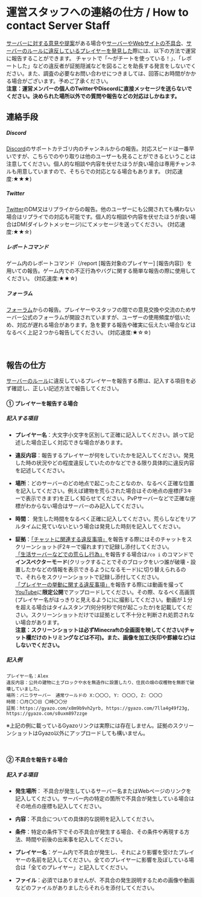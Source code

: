 # 運営スタッフへの連絡の仕方 / How to contact Server Staff
<u>サーバーに対する意見や提案</u>がある場合や<u>サーバーやWebサイトの不具合</u>、<u>[サーバーのルール](rule.md)に違反しているプレイヤーを発見した</u>際には、以下の方法で運営に報告することができます。  チャットで「～がチートを使っている！」、「レポートした」などの違反者が証拠隠滅などを図ることを助長する発言をしないでください。また、調査の必要なお問い合わせにつきましては、回答にお時間がかかる場合がございます。予めご了承ください。  
**注意：運営メンバーの個人のTwitterやDiscordに直接メッセージを送らないでください。決められた場所以外での質問や報告などの対応はしかねます。**
<br>
## 連絡手段

##### **Discord**
 [Discord](discord.md)のサポートカテゴリ内のチャンネルからの報告。対応スピードは一番早いですが、こちらでのやり取りは他のユーザーも見ることができるということは注意してください。個人的な相談や内容を伏せたほうが良い場合は専用チャンネルも用意していますので、そちらでの対応となる場合もあります。 (対応速度:★★★)  

##### **Twitter**
 [Twitter](https://twitter.com/MLS_Support)のDM又はリプライからの報告。他のユーザーにも公開されても構わない場合はリプライでの対応も可能です。個人的な相談や内容を伏せたほうが良い場合はDM(ダイレクトメッセージ)にてメッセージを送ってください。 (対応速度:★★☆)  

##### **レポートコマンド**
ゲーム内のレポートコマンド（/report [報告対象のプレイヤー] [報告内容]）を用いての報告。ゲーム内での不正行為やバグに関する簡単な報告の際に使用してください。 (対応速度:★★☆)  

##### **フォーラム**
 [フォーラム](https://forum.lucknetwork.jp/)からの報告。プレイヤーやスタッフの間での意見交換や交流のためサーバー公式のフォーラムが開設されていますが、ユーザーの使用頻度が低いため、対応が遅れる場合があります。急を要する報告や確実に伝えたい場合などはなるべく上記２つから報告してください。  (対応速度:★☆☆)  

<br>  

## 報告の仕方
[サーバーのルール](rule.md)に違反しているプレイヤーを報告する際は、記入する項目を必ず確認し、正しい記述方法で報告してください。  

#### ① プレイヤーを報告する場合

##### 記入する項目
* **プレイヤー名**：大文字小文字を区別して正確に記入してください。誤って記述した場合正しく対応できな場合があります。

* **違反内容**：報告するプレイヤーが何をしていたかを記入してください。発見した時の状況やどの程度違反していたのかなどできる限り具体的に違反内容を記述してください。

* **場所**：どのサーバーのどの地点で起こったことなのか、なるべく正確な位置を記入してください。例えば建物を荒らされた場合はその地点の座標(F3キーで表示できます)を正しく知らせてください。PvPサーバーなどで正確な座標がわからない場合はサーバーのみ記入してください。  

* **時間**： 発生した時間をなるべく正確に記入してください。荒らしなどをリアルタイムに見ていないという場合は発見した時刻を記入してください。

* **証拠**：<u>「チャットに関連する違反事項」</u>を報告する際にはそのチャットをスクリーンショット(F2キーで撮れます)で記録し添付してください。  
<u>「生活サーバーなどでの荒らし行為」</u>を報告する場合は``/co i`` のコマンドで**インスペクターモード**(クリックすることでそのブロックをいつ誰が破壊・設置したかなどの情報を表示できるようになるモード)に切り替えられるので、それらをスクリーンショットで記録し添付してください。  
<u>「プレイヤーの挙動に関する違反事項」</u>を報告する際には動画を撮って[YouTube](https://www.youtube.com/)に**限定公開**でアップロードしてください。その際、なるべく高画質(プレイヤー名がはっきりと見えるように)に撮影してください。動画が１分を超える場合はタイムスタンプ(何分何秒で何が起こったか)を記載してください。スクリーンショットだけでは証拠として不十分と判断され処罰されない場合があります。  
**注意：スクリーンショットは必ずMinecraftの全画面を映してください(チャット欄だけのトリミングなどは不可)。また、画像を加工(矢印や罫線など)はしないでください。**

##### 記入例
```
プレイヤー名：Alex
違反内容：公共の建物に土ブロックや水を無造作に設置したり、住民の畑の収穫物を無断で破壊していました。
場所：バニラサーバー　通常ワールドの X:〇〇〇, Y: 〇〇〇, Z: 〇〇〇
時間：〇月〇〇日 〇時〇〇分
証拠：https://gyazo.com/x8m9b9vh2yrb, https://gyazo.com/7lla4g49f23g, https://gyazo.com/s0uxm897zzge

```
※上記の例に載っているGyazoリンクは実際には存在しません。証拠のスクリーンショットはGyazo以外にアップロードしても構いません。

<br>  


#### ② 不具合を報告する場合

##### 記入する項目

* **発生場所**： 不具合が発生しているサーバー名またはWebページのリンクを記入してください。サーバー内の特定の箇所で不具合が発生している場合はその地点の座標も記入してください。

* **内容**：不具合についての具体的な説明を記入してください。

* **条件**：特定の条件下でその不具合が発生する場合、その条件や再現する方法、時間や前後の出来事を記入してください。

* **プレイヤー名**：ゲーム内で不具合が発生し、それにより影響を受けたプレイヤーの名前を記入してください。全てのプレイヤーに影響を及ぼしている場合は「全てのプレイヤー」と記入してください。

* **ファイル**：必須ではありませんが、不具合の発生説明するための画像や動画などのファイルがありましたらそれらを添付してください。
